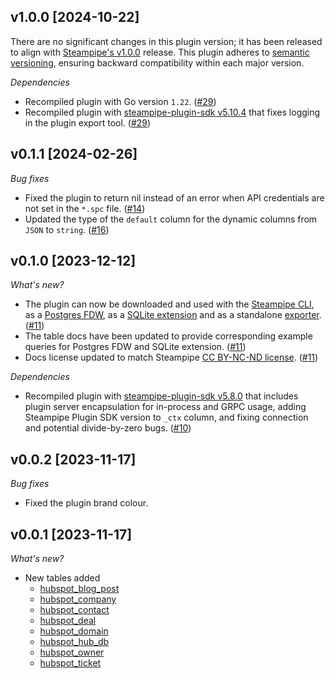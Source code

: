 ## v1.0.0 [2024-10-22]

There are no significant changes in this plugin version; it has been released to align with [Steampipe's v1.0.0](https://steampipe.io/changelog/steampipe-cli-v1-0-0) release. This plugin adheres to [semantic versioning](https://semver.org/#semantic-versioning-specification-semver), ensuring backward compatibility within each major version.

_Dependencies_

- Recompiled plugin with Go version `1.22`. ([#29](https://github.com/turbot/steampipe-plugin-hubspot/pull/29))
- Recompiled plugin with [steampipe-plugin-sdk v5.10.4](https://github.com/turbot/steampipe-plugin-sdk/blob/develop/CHANGELOG.md#v5104-2024-08-29) that fixes logging in the plugin export tool. ([#29](https://github.com/turbot/steampipe-plugin-hubspot/pull/29))

## v0.1.1 [2024-02-26]

_Bug fixes_

- Fixed the plugin to return nil instead of an error when API credentials are not set in the `*.spc` file. ([#14](https://github.com/turbot/steampipe-plugin-hubspot/pull/14))
- Updated the type of the `default` column for the dynamic columns from `JSON` to `string`. ([#16](https://github.com/turbot/steampipe-plugin-hubspot/pull/16))

## v0.1.0 [2023-12-12]

_What's new?_

- The plugin can now be downloaded and used with the [Steampipe CLI](https://steampipe.io/docs), as a [Postgres FDW](https://steampipe.io/docs/steampipe_postgres/overview), as a [SQLite extension](https://steampipe.io/docs//steampipe_sqlite/overview) and as a standalone [exporter](https://steampipe.io/docs/steampipe_export/overview). ([#11](https://github.com/turbot/steampipe-plugin-hubspot/pull/11))
- The table docs have been updated to provide corresponding example queries for Postgres FDW and SQLite extension. ([#11](https://github.com/turbot/steampipe-plugin-hubspot/pull/11))
- Docs license updated to match Steampipe [CC BY-NC-ND license](https://github.com/turbot/steampipe-plugin-hubspot/blob/main/docs/LICENSE). ([#11](https://github.com/turbot/steampipe-plugin-hubspot/pull/11))

_Dependencies_

- Recompiled plugin with [steampipe-plugin-sdk v5.8.0](https://github.com/turbot/steampipe-plugin-sdk/blob/main/CHANGELOG.md#v580-2023-12-11) that includes plugin server encapsulation for in-process and GRPC usage, adding Steampipe Plugin SDK version to `_ctx` column, and fixing connection and potential divide-by-zero bugs. ([#10](https://github.com/turbot/steampipe-plugin-hubspot/pull/10))

## v0.0.2 [2023-11-17]

_Bug fixes_

- Fixed the plugin brand colour.

## v0.0.1 [2023-11-17]

_What's new?_

- New tables added
  - [hubspot_blog_post](https://hub.steampipe.io/plugins/turbot/hubspot/tables/hubspot_blog_post)
  - [hubspot_company](https://hub.steampipe.io/plugins/turbot/hubspot/tables/hubspot_company)
  - [hubspot_contact](https://hub.steampipe.io/plugins/turbot/hubspot/tables/hubspot_contact)
  - [hubspot_deal](https://hub.steampipe.io/plugins/turbot/hubspot/tables/hubspot_deal)
  - [hubspot_domain](https://hub.steampipe.io/plugins/turbot/hubspot/tables/hubspot_domain)
  - [hubspot_hub_db](https://hub.steampipe.io/plugins/turbot/hubspot/tables/hubspot_hub_db)
  - [hubspot_owner](https://hub.steampipe.io/plugins/turbot/hubspot/tables/hubspot_owner)
  - [hubspot_ticket](https://hub.steampipe.io/plugins/turbot/hubspot/tables/hubspot_ticket)
